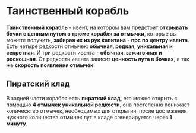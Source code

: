 # Таинственный корабль

**Таинственный корабль** - ивент, на котором вам предстоит **открывать бочки с ценным лутом в трюме корабля за отмычки**, которые вы можете получить, **забирая их из рук капитана** - **npc по центру ивента**. Есть четыре редкости отмычек: **обычная, редкая, уникальная и секретная**. И три редкости ивента - **обычная, зажиточная и роскошная**. От редкости ивента зависит **ценность лута в бочках**, а так же **скорость появления отмычек**. 


## Пиратский клад

В задней части корабля есть **пираткий клад**, его можно открыть с помощью **4 отмычек уникальной редкости**, она постепенно понижает колическтво отмычек, необходимых для открытия, после достижения нужного количества отмычек лут в кладе сгенерируется через **1 минуту**.
